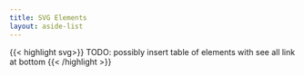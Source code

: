 ```yaml
---
title: SVG Elements
layout: aside-list
---
```


{{< highlight svg>}}
 TODO: possibly insert table of elements with see all link at bottom
{{< /highlight >}}
